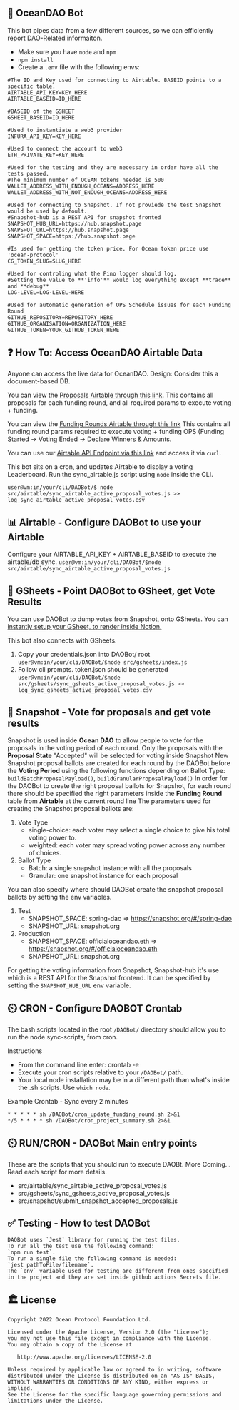 ## 🤖 OceanDAO Bot
This bot pipes data from a few different sources, so we can efficiently report DAO-Related informaiton.
- Make sure you have `node` and `npm`
- `npm install`
- Create a `.env` file with the following envs:
```
#The ID and Key used for connecting to Airtable. BASEID points to a specific table.
AIRTABLE_API_KEY=KEY_HERE
AIRTABLE_BASEID=ID_HERE

#BASEID of the GSHEET
GSHEET_BASEID=ID_HERE

#Used to instantiate a web3 provider
INFURA_API_KEY=KEY_HERE

#Used to connect the account to web3
ETH_PRIVATE_KEY=KEY_HERE

#Used for the testing and they are necessary in order have all the tests passed.
#The minimum number of OCEAN tokens needed is 500
WALLET_ADDRESS_WITH_ENOUGH_OCEANS=ADDRESS_HERE
WALLET_ADDRESS_WITH_NOT_ENOUGH_OCEANS=ADDRESS_HERE

#Used for connecting to Snapshot. If not proviede the test Snapshot would be used by defoult.
#Snapshot-hub is a REST API for snapshot fronted
SNAPSHOT_HUB_URL=https://hub.snapshot.page
SNAPSHOT_URL=https://hub.snapshot.page
SNAPSHOT_SPACE=https://hub.snapshot.page

#Is used for getting the token price. For Ocean token price use 'ocean-protocol'
CG_TOKEN_SLUG=SLUG_HERE

#Used for controling what the Pino logger should log.
#Setting the value to **'info'** would log everything except **trace** and **debug**
LOG-LEVEL=LOG-LEVEL-HERE

#Used for automatic generation of OPS Schedule issues for each Funding Round
GITHUB_REPOSITORY=REPOSITORY_HERE
GITHUB_ORGANISATION=ORGANIZATION_HERE
GITHUB_TOKEN=YOUR_GITHUB_TOKEN_HERE
```


## ❓ How To: Access OceanDAO Airtable Data
Anyone can access the live data for OceanDAO.
Design: Consider this a document-based DB.

You can view the [Proposals Airtable through this link](https://airtable.com/shrd5s7HSXc2vC1iC).
This contains all proposals for each funding round, and all required params to execute voting + funding.

You can view the [Funding Rounds Airtable through this link](https://airtable.com/shrvk1ENKwlG8vOBL)
This contains all funding round params required to execute voting + funding OPS (Funding Started -> Voting Ended -> Declare Winners & Amounts.

You can use our [Airtable API Endpoint via this link](https://airtable.com/appVer8ccYGnqSm2H/api/docs#javascript/introduction) and access it via `curl`.

This bot sits on a cron, and updates Airtable to display a voting Leaderboard.
Run the sync_airtable.js script using `node` inside the CLI.

`user@vm:in/your/cli/DAOBot/$ node src/airtable/sync_airtable_active_proposal_votes.js >> log_sync_airtable_active_proposal_votes.csv`


## 📊 Airtable - Configure DAOBot to use your Airtable 
Configure your AIRTABLE_API_KEY + AIRTABLE_BASEID to execute the airtable/db sync.
`user@vm:in/your/cli/DAOBot/$node src/airtable/sync_airtable_active_proposal_votes.js`


## 📄 GSheets - Point DAOBot to GSheet, get Vote Results
You can use DAOBot to dump votes from Snapshot, onto GSheets.
You can [instantly setup your GSheet, to render inside Notion.](https://www.notion.vip/charts/)

This bot also connects with GSheets.
1. Copy your credentials.json into DAOBot/ root  
`user@vm:in/your/cli/DAOBot/$node src/gsheets/index.js`
2. Follow cli prompts. token.json should be generated  
`user@vm:in/your/cli/DAOBot/$node src/gsheets/sync_gsheets_active_proposal_votes.js >> log_sync_gsheets_active_proposal_votes.csv`


## 📄 Snapshot - Vote for proposals and get vote results
Snapshot is used inside **Ocean DAO** to allow people to vote for the proposals in the voting period of each round.
Only the proposals with the **Proposal State** "Accepted" will be selected for voting inside Snapshot
New Snapshot proposal ballots are created for each round by the DAOBot before the **Voting Period** using the following functions depending on Ballot Type: ```buildBatchProposalPayload()```, ```buildGranularProposalPayload()```
In order for the DAOBot to create the right proposal ballots for Snapshot, for each round there should be specified the right parameters inside the **Funding Round** table from **Airtable** at the current round line
The parameters used for creating the Snapshot proposal ballots are:
1. Vote Type
   - single-choice: each voter may select a single choice to give his total voting power to.
   - weighted: each voter may spread voting power across any number of choices.
2. Ballot Type
   - Batch: a single snapshot instance with all the proposals
   - Granular: one snapshot instance for each proposal 

You can also specify where should DAOBot create the snapshot proposal ballots by setting the env variables.
1. Test
   - SNAPSHOT_SPACE: spring-dao => https://snapshot.org/#/spring-dao
   - SNAPSHOT_URL: snapshot.org
2. Production
   - SNAPSHOT_SPACE: officialoceandao.eth => https://snapshot.org/#/officialoceandao.eth
   - SNAPSHOT_URL: snapshot.org

For getting the voting information from Snapshot, Snapshot-hub it's use which is a REST API for the Snapshot frontend. It can be specified by setting the ```SNAPSHOT_HUB_URL``` env variable.


## ⏲️ CRON - Configure DAOBOT Crontab
The bash scripts located in the root `/DAOBot/` directory should allow you to run the node sync-scripts, from cron.

Instructions  
- From the command line enter: crontab -e
- Execute your cron scripts relative to your `/DAOBot/` path. 
- Your local node installation may be in a different path than what's inside the .sh scripts. Use `which node`.

Example Crontab - Sync every 2 minutes 
```
* * * * * sh /DAOBot/cron_update_funding_round.sh 2>&1
*/5 * * * * sh /DAOBot/cron_project_summary.sh 2>&1
```


## ⏲️ RUN/CRON - DAOBot Main entry points
These are the scripts that you should run to execute DAOBt.
More Coming... Read each script for more details.
- src/airtable/sync_airtable_active_proposal_votes.js
- src/gsheets/sync_gsheets_active_proposal_votes.js
- src/snapshot/submit_snapshot_accepted_proposals.js


## ✅ Testing - How to test DAOBot
```text
DAOBot uses `Jest` library for running the test files.
To run all the test use the following command: 
`npm run test`.
To run a single file the following command is needed:
`jest pathToFile/filename`.
The `env` variable used for testing are different from ones specified in the project and they are set inside github actions Secrets file.
```


## 🏛 License
```text
Copyright 2022 Ocean Protocol Foundation Ltd.

Licensed under the Apache License, Version 2.0 (the "License");
you may not use this file except in compliance with the License.
You may obtain a copy of the License at

   http://www.apache.org/licenses/LICENSE-2.0

Unless required by applicable law or agreed to in writing, software
distributed under the License is distributed on an "AS IS" BASIS,
WITHOUT WARRANTIES OR CONDITIONS OF ANY KIND, either express or implied.
See the License for the specific language governing permissions and
limitations under the License.


